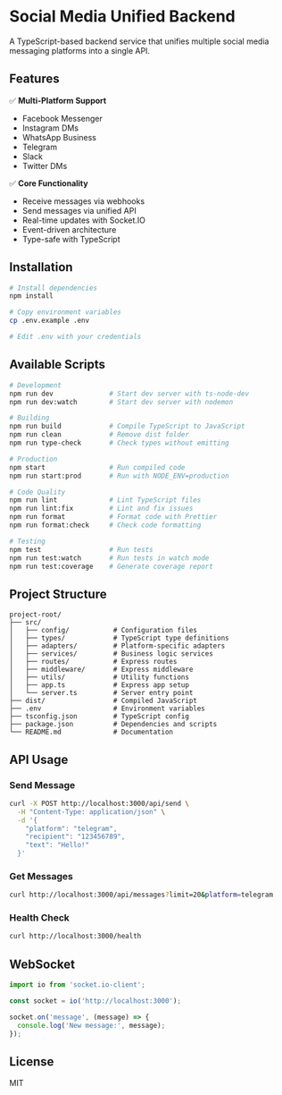 # Social Media Unified Backend

A TypeScript-based backend service that unifies multiple social media messaging platforms into a single API.

## Features

✅ **Multi-Platform Support**

- Facebook Messenger
- Instagram DMs
- WhatsApp Business
- Telegram
- Slack
- Twitter DMs

✅ **Core Functionality**

- Receive messages via webhooks
- Send messages via unified API
- Real-time updates with Socket.IO
- Event-driven architecture
- Type-safe with TypeScript

## Installation

```bash
# Install dependencies
npm install

# Copy environment variables
cp .env.example .env

# Edit .env with your credentials
```

## Available Scripts

```bash
# Development
npm run dev              # Start dev server with ts-node-dev
npm run dev:watch        # Start dev server with nodemon

# Building
npm run build            # Compile TypeScript to JavaScript
npm run clean            # Remove dist folder
npm run type-check       # Check types without emitting

# Production
npm start                # Run compiled code
npm run start:prod       # Run with NODE_ENV=production

# Code Quality
npm run lint             # Lint TypeScript files
npm run lint:fix         # Lint and fix issues
npm run format           # Format code with Prettier
npm run format:check     # Check code formatting

# Testing
npm test                 # Run tests
npm run test:watch       # Run tests in watch mode
npm run test:coverage    # Generate coverage report
```

## Project Structure

```
project-root/
├── src/
│   ├── config/           # Configuration files
│   ├── types/            # TypeScript type definitions
│   ├── adapters/         # Platform-specific adapters
│   ├── services/         # Business logic services
│   ├── routes/           # Express routes
│   ├── middleware/       # Express middleware
│   ├── utils/            # Utility functions
│   ├── app.ts            # Express app setup
│   └── server.ts         # Server entry point
├── dist/                 # Compiled JavaScript
├── .env                  # Environment variables
├── tsconfig.json         # TypeScript config
├── package.json          # Dependencies and scripts
└── README.md             # Documentation
```

## API Usage

### Send Message

```bash
curl -X POST http://localhost:3000/api/send \
  -H "Content-Type: application/json" \
  -d '{
    "platform": "telegram",
    "recipient": "123456789",
    "text": "Hello!"
  }'
```

### Get Messages

```bash
curl http://localhost:3000/api/messages?limit=20&platform=telegram
```

### Health Check

```bash
curl http://localhost:3000/health
```

## WebSocket

```javascript
import io from 'socket.io-client';

const socket = io('http://localhost:3000');

socket.on('message', (message) => {
  console.log('New message:', message);
});
```

## License

MIT
